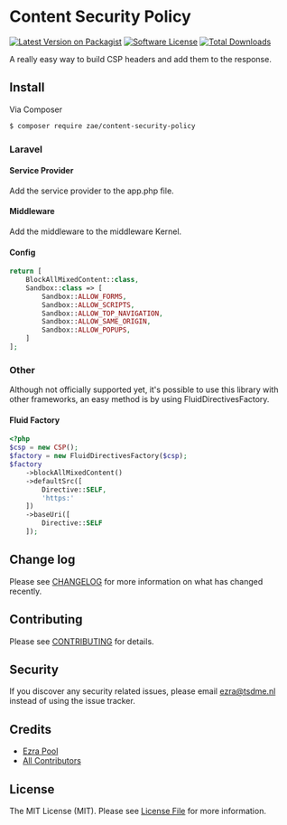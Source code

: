 # Content Security Policy

[![Latest Version on Packagist][ico-version]][link-packagist]
[![Software License][ico-license]](LICENSE.md)
[![Total Downloads][ico-downloads]][link-downloads]

A really easy way to build CSP headers and add them to the response.

## Install

Via Composer

``` bash
$ composer require zae/content-security-policy
```

### Laravel

#### Service Provider

Add the service provider to the app.php file.

#### Middleware 

Add the middleware to the middleware Kernel.

#### Config

~~~php
return [
	BlockAllMixedContent::class,
    Sandbox::class => [
        Sandbox::ALLOW_FORMS,
        Sandbox::ALLOW_SCRIPTS,
        Sandbox::ALLOW_TOP_NAVIGATION,
        Sandbox::ALLOW_SAME_ORIGIN,
        Sandbox::ALLOW_POPUPS,
    ]
];
~~~

### Other

Although not officially supported yet, it's possible to use this library with other frameworks,
an easy method is by using FluidDirectivesFactory.

#### Fluid Factory

~~~php
<?php
$csp = new CSP();
$factory = new FluidDirectivesFactory($csp);
$factory
    ->blockAllMixedContent()
    ->defaultSrc([
        Directive::SELF,
        'https:'
    ])
    ->baseUri([
        Directive::SELF
    ]);
~~~

## Change log

Please see [CHANGELOG](CHANGELOG.md) for more information on what has changed recently.

## Contributing

Please see [CONTRIBUTING](CONTRIBUTING.md) for details.

## Security

If you discover any security related issues, please email ezra@tsdme.nl instead of using the issue tracker.

## Credits

- [Ezra Pool][link-author]
- [All Contributors][link-contributors]

## License

The MIT License (MIT). Please see [License File](LICENSE.md) for more information.

[ico-version]: https://img.shields.io/packagist/v/zae/content-security-policy.svg?style=flat-square
[ico-license]: https://img.shields.io/badge/license-MIT-brightgreen.svg?style=flat-square
[ico-downloads]: https://img.shields.io/packagist/dt/zae/content-security-policy.svg?style=flat-square

[link-packagist]: https://packagist.org/packages/zae/content-security-policy
[link-downloads]: https://packagist.org/packages/zae/content-security-policy
[link-author]: https://github.com/zae
[link-contributors]: ../../contributors
